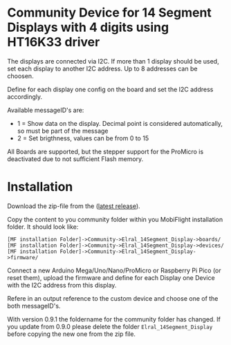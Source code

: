 # Community Device for 14 Segment Displays with 4 digits using HT16K33 driver

The displays are connected via I2C. If more than 1 display should be used, set each display to another I2C address.
Up to 8 addresses can be choosen.

Define for each display one config on the board and set the I2C address accordingly.

Available messageID's are:

* 1 = Show data on the display. Decimal point is considered automatically, so must be part of the message
* 2 = Set brigthness, values can be from 0 to 15

All Boards are supported, but the stepper support for the ProMicro is deactivated due to not sufficient Flash memory.

# Installation

Download the zip-file from the ([latest release](https://github.com/elral/MF_14Segment/releases)).

Copy the content to you community folder within you MobiFlight installation folder. It should look like:

```
[MF installation Folder]->Community->Elral_14Segment_Display->boards/
[MF installation Folder]->Community->Elral_14Segment_Display->devices/
[MF installation Folder]->Community->Elral_14Segment_Display->firmware/
```

Connect a new Arduino Mega/Uno/Nano/ProMicro or Raspberry Pi Pico (or reset them), upload the firmware and define for each Display one Device with the I2C address from this display.

Refere in an output reference to the custom device and choose one of the both messageID's.

With version 0.9.1 the foldername for the community folder has changed.
If you update from 0.9.0 please delete the folder `Elral_14Segment_Display` before copying the new one from the zip file.